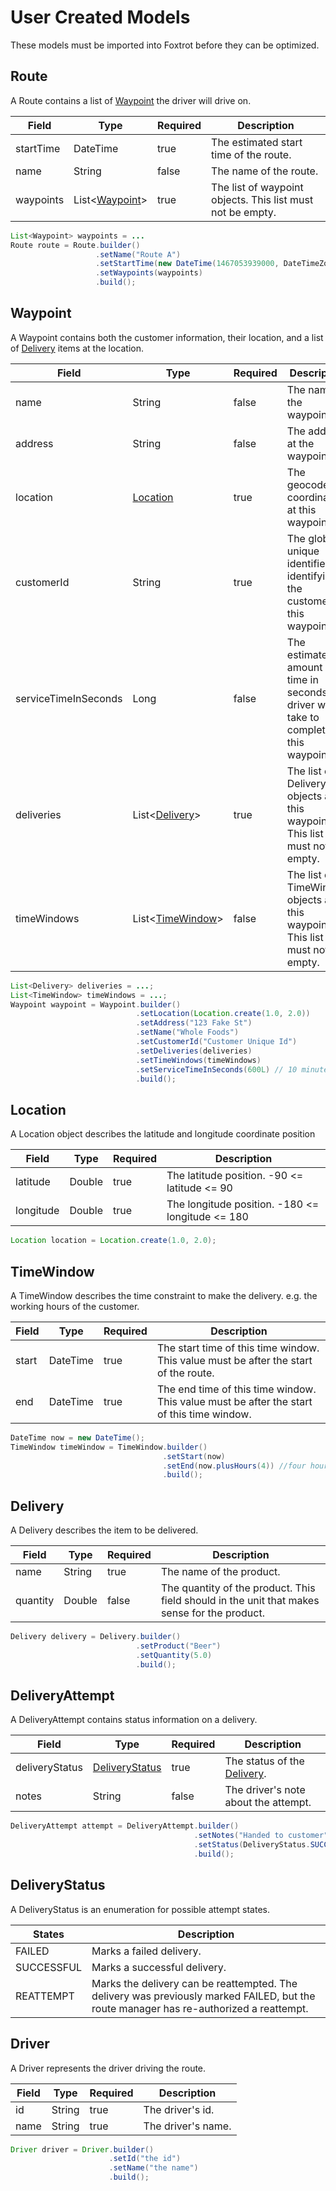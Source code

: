 # User Created Models

These models must be imported into Foxtrot before they can be optimized.

## Route
A Route contains a list of [Waypoint](#waypoint) the driver will drive on.

| Field                     | Type                         | Required | Description
|---------------------------|------------------------------|----------|------------
| startTime                 | DateTime                     | true     | The estimated start time of the route.
| name                      | String                       | false    | The name of the route.
| waypoints                 | List<[Waypoint](#waypoint)>  | true     | The list of waypoint objects. This list must not be empty.

```java
List<Waypoint> waypoints = ...
Route route = Route.builder()
                   .setName("Route A")
                   .setStartTime(new DateTime(1467053939000, DateTimeZone.UTC))
                   .setWaypoints(waypoints)
                   .build();
```


## Waypoint
A Waypoint contains both the customer information, their location, and a list of [Delivery](#delivery) items at the location.

| Field                     | Type                             | Required | Description
|---------------------------|----------------------------------|----------|------------
| name                      | String                           | false    | The name of the waypoint.
| address                   | String                           | false    | The address at the waypoint.
| location                  | [Location](#location)            | true     | The geocode coordinate at this waypoint.
| customerId                | String                           | true     | The globally unique identifier identifying the customer at this waypoint.
| serviceTimeInSeconds      | Long                             | false    | The estimated amount of time in seconds the driver will take to complete this waypoint.
| deliveries                | List<[Delivery](#delivery)>      | true     | The list of Delivery objects at this waypoint. This list must not be empty.
| timeWindows               | List<[TimeWindow](#timewindow)>  | false    | The list of TimeWindow objects at this waypoint. This list must not be empty.

```java
List<Delivery> deliveries = ...;
List<TimeWindow> timeWindows = ...;
Waypoint waypoint = Waypoint.builder()
                            .setLocation(Location.create(1.0, 2.0))
                            .setAddress("123 Fake St")
                            .setName("Whole Foods")
                            .setCustomerId("Customer Unique Id")
                            .setDeliveries(deliveries)
                            .setTimeWindows(timeWindows)
                            .setServiceTimeInSeconds(600L) // 10 minutes
                            .build();
```

## Location
A Location object describes the latitude and longitude coordinate position

| Field                     | Type                             | Required | Description
|---------------------------|----------------------------------|----------|------------
| latitude                  | Double                           | true     | The latitude position. -90 <= latitude <= 90
| longitude                 | Double                           | true     | The longitude position. -180 <= longitude <= 180

```java
Location location = Location.create(1.0, 2.0);
```

## TimeWindow
A TimeWindow describes the time constraint to make the delivery. e.g. the working hours of the customer.

| Field                     | Type                             | Required | Description
|---------------------------|----------------------------------|----------|------------
| start                     | DateTime                         | true     | The start time of this time window. This value must be after the start of the route.
| end                       | DateTime                         | true     | The end time of this time window. This value must be after the start of this time window.

```java
DateTime now = new DateTime();
TimeWindow timeWindow = TimeWindow.builder()
                                  .setStart(now)
                                  .setEnd(now.plusHours(4)) //four hours from now
                                  .build();
```

## Delivery
A Delivery describes the item to be delivered.

| Field                     | Type                             | Required | Description
|---------------------------|----------------------------------|----------|------------
| name                      | String                           | true     | The name of the product.
| quantity                  | Double                           | false    | The quantity of the product. This field should in the unit that makes sense for the product.

```java
Delivery delivery = Delivery.builder()
                            .setProduct("Beer")
                            .setQuantity(5.0)
                            .build();
```

## DeliveryAttempt
A DeliveryAttempt contains status information on a delivery.

| Field                     | Type                             | Required | Description
|---------------------------|----------------------------------|----------|------------
| deliveryStatus            | [DeliveryStatus](#deliverystatus)| true     | The status of the [Delivery](#delivery).
| notes                     | String                           | false    | The driver's note about the attempt.

```java
DeliveryAttempt attempt = DeliveryAttempt.builder()
                                         .setNotes("Handed to customer")
                                         .setStatus(DeliveryStatus.SUCCESSFUL)
                                         .build();
```

## DeliveryStatus
A DeliveryStatus is an enumeration for possible attempt states.

| States        | Description
|---------------|------------
| FAILED        | Marks a failed delivery.
| SUCCESSFUL    | Marks a successful delivery.
| REATTEMPT     | Marks the delivery can be reattempted. The delivery was previously marked FAILED, but the route manager has re-authorized a reattempt.

## Driver
A Driver represents the driver driving the route.

| Field     | Type          | Required | Description
|-----------|---------------|----------|---------------------
| id        | String        | true     | The driver's id.
| name      | String        | true     | The driver's name.

```java
Driver driver = Driver.builder()
                      .setId("the id")
                      .setName("the name")
                      .build();
```
